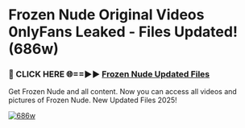 # Frozen Nude Original Videos 0nlyFans Leaked - Files Updated! (686w)

<h3>🔴 CLICK HERE 🌐==►► <a href="https://tinyurl.com/y5r63du9" rel="nofollow">Frozen Nude Updated Files</a></h3>

Get Frozen Nude and all content. Now you can access all videos and pictures of Frozen Nude. New Updated Files 2025!

[![686w](https://i.imgur.com/UVo9nyh.gif)](https://tinyurl.com/y5r63du9)